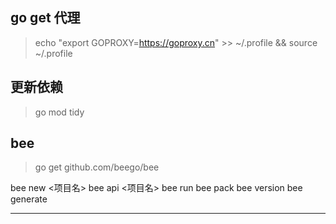 
## go get 代理

> echo "export GOPROXY=https://goproxy.cn" >> ~/.profile && source ~/.profile

## 更新依赖

> go mod tidy

## bee

> go get github.com/beego/bee

bee new <项目名>
bee api <项目名>
bee run
bee pack
bee version
bee generate

---

